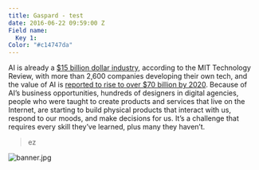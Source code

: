 ```yaml
---
title: Gaspard - test
date: 2016-06-22 09:59:00 Z
Field name:
  Key 1: 
Color: "#c14747da"
---
```


AI is already a [$15 billion dollar industry](http://www.bofaml.com/content/dam/boamlimages/documents/PDFs/robotics_and_ai_condensed_primer.pdf), according to the MIT Technology Review, with more than 2,600 companies developing their own tech, and the value of AI is [reported to rise to over $70 billion by 2020](http://fortune.com/2016/06/03/tech-ceos-artificial-intelligence/). Because of AI’s business opportunities, hundreds of designers in digital agencies, people who were taught to create products and services that live on the Internet, are starting to build physical products that interact with us, respond to our moods, and make decisions for us. It’s a challenge that requires every skill they’ve learned, plus many they haven’t.

> ez

![banner.jpg](/uploads/banner.jpg)